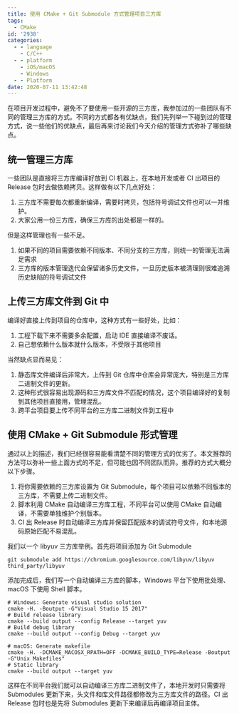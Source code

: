 ```yaml
---
title: 使用 CMake + Git Submodule 方式管理项目三方库
tags:
  - CMake
id: '2938'
categories:
  - - language
    - C/C++
  - - platform
    - iOS/macOS
    - Windows
  - - Platform
date: 2020-07-11 13:42:48
---
```


在项目开发过程中，避免不了要使用一些开源的三方库，我参加过的一些团队有不同的管理三方库的方式。不同的方式都各有优缺点，我们先列举一下碰到过的管理方式，说一些他们的优缺点，最后再来讨论我们今天介绍的管理方式弥补了哪些缺点。
<!-- more -->
## 统一管理三方库

一些团队是直接将三方库编译好放到 CI 机器上，在本地开发或者 CI 出项目的 Release 包时去做依赖拷贝。这样做有以下几点好处：

1.  三方库不需要每次都重新编译，需要时拷贝，包括符号调试文件也可以一并维护。
2.  大家公用一份三方库，确保三方库的出处都是一样的。

但是这样管理也有一些不足。

1.  如果不同的项目需要依赖不同版本、不同分支的三方库，则统一的管理无法满足需求
2.  三方库的版本管理迭代会保留诸多历史文件，一旦历史版本被清理则很难追溯历史缺陷的符号调试文件

## 上传三方库文件到 Git 中

编译好直接上传到项目的仓库中，这种方式有一些好处，比如：

1.  工程下载下来不需要多余配置，启动 IDE 直接编译不废话。
2.  自己想依赖什么版本就什么版本，不受限于其他项目

当然缺点显而易见：

1.  静态库文件编译后非常大，上传到 Git 仓库中仓库会异常庞大，特别是三方库二进制文件的更新。
2.  这种形式很容易出现源码和三方库文件不匹配的情况，这个项目编译好的复制到其他项目直接用，管理混乱。
3.  跨平台项目要上传不同平台的三方库二进制文件到工程中

## 使用 CMake + Git Submodule 形式管理

通过以上的描述，我们已经很容易能看清楚不同的管理方式的优劣了。本文推荐的方法可以弥补一些上面方式的不足，但可能也因不同团队而异。推荐的方式大概分以下步骤。

1.  将你需要依赖的三方库设置为 Git Submodule，每个项目可以依赖不同版本的三方库，不需要上传二进制文件。
2.  脚本利用 CMake 自动编译三方库工程，不同平台可以使用 CMake 自动编译，不需要单独维护个别版本。
3.  CI 出 Release 时自动编译三方库并保留匹配版本的调试符号文件，和本地源码原始匹配不易混乱。

我们以一个 libyuv 三方库举例。首先将项目添加为 Git Submodule

```
git submodule add https://chromium.googlesource.com/libyuv/libyuv third_party/libyuv
```

添加完成后，我们写一个自动编译三方库的脚本，Windows 平台下使用批处理、macOS 下使用 Shell 脚本。

```
# Windows: Generate visual studio solution
cmake -H. -Boutput -G"Visual Studio 15 2017"
# Build release library
cmake --build output --config Release --target yuv
# Build debug library
cmake --build output --config Debug --target yuv
```

```
# macOS: Generate makefile
cmake -H. -DCMAKE_MACOSX_RPATH=OFF -DCMAKE_BUILD_TYPE=Release -Boutput -G"Unix Makefiles"
# Static library
cmake --build output --target yuv
```

这样在不同平台我们就可以自动编译三方库二进制文件了，本地开发时只需要将 Submodules 更新下来，头文件和库文件路径都修改为三方库文件的路径。CI 出 Release 包时也是先将 Submodules 更新下来编译后再编译项目主体。